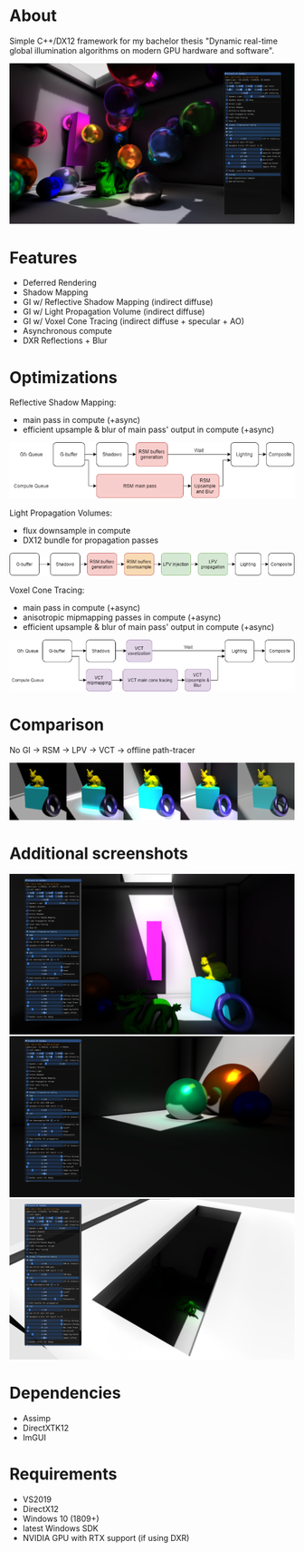 # About
Simple C++/DX12 framework for my bachelor thesis "Dynamic real-time global illumination algorithms on modern GPU hardware and software".

![picture](screenshots/main.png)

# Features
- Deferred Rendering
- Shadow Mapping
- GI w/ Reflective Shadow Mapping (indirect diffuse)
- GI w/ Light Propagation Volume (indirect diffuse)
- GI w/ Voxel Cone Tracing (indirect diffuse + specular + AO)
- Asynchronous compute
- DXR Reflections + Blur

# Optimizations
Reflective Shadow Mapping:
- main pass in compute (+async)
- efficient upsample & blur of main pass' output in compute (+async)

![picture](screenshots/RSM_async.png)

Light Propagation Volumes:
- flux downsample in compute
- DX12 bundle for propagation passes

![picture](screenshots/LPV_w_downsampling.png)

Voxel Cone Tracing:
- main pass in compute (+async)
- anisotropic mipmapping passes in compute (+async)
- efficient upsample & blur of main pass' output in compute (+async)

![picture](screenshots/VCT_async.png)

# Comparison
No GI -> RSM -> LPV -> VCT -> offline path-tracer

![picture](screenshots/comparison.png)

# Additional screenshots
![picture](screenshots/1.png)
![picture](screenshots/2.png)
![picture](screenshots/3.png)

# Dependencies
- Assimp
- DirectXTK12
- ImGUI

# Requirements
- VS2019
- DirectX12
- Windows 10 (1809+)
- latest Windows SDK
- NVIDIA GPU with RTX support (if using DXR)
